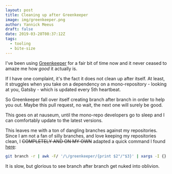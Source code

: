 ```yaml
---
layout: post
title: Cleaning up after Greenkeeper
image: img/greenkeeper.png
author: Yannick Meeus
draft: false
date: 2019-03-28T08:37:12Z
tags: 
  - tooling
  - bite-size
---
```


I've been using [Greenkeeper](https://greenkeeper.io/) for a fair bit of time now
and it never ceased to amaze me how *good* it actually is.

If I have one complaint, it's the fact it does not clean up
after itself. At least, it struggles when you take on a
dependency on a mono-repository - looking at you, Gatsby -
which is updated every 5th heartbeat.

So Greenkeeper fall over itself creating branch after
branch in order to help you out. Maybe this pull request,
no wait, the next one will surely be good.

This goes on at nauseum, until the mono-repo developers
go to sleep and I can comfortably update to the latest versions.

This leaves me with a ton of dangling branches against my
repositories. Since I am not a fan of silly branches, and love
keeping my repositories clean, I ~~COMPLETELY AND ON MY OWN~~ adapted
a quick command I found [here](https://coderwall.com/p/eis0ba/remove-a-thousand-stale-remote-branches-on-git):

```bash
git branch -r | awk -F/ '/\/greenkeeper/{print $2"/"$3}' | xargs -I {} git push origin :{}
```

It is slow, but glorious to see branch after branch get nuked into oblivion.